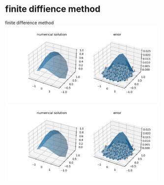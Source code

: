 # finite diffience method
 finite difference method
<img src="https://github.com/LizhengMathAi/finite-diffience-method/blob/main/src/Figure_1.png" /><br>
<img src="https://github.com/LizhengMathAi/finite-diffience-method/blob/main/src/Figure_1.png" />
